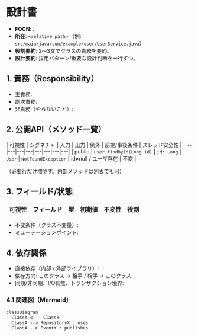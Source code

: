 # <ClassName> 設計書

- **FQCN**: <package>.<ClassName>
- **所在**: `<relative_path>`  （例: `src/main/java/com/example/user/UserService.java`）
- **役割要約**: 2〜3文でクラスの責務を要約。
- **設計要約**: 採用パターン/重要な設計判断を一行ずつ。

## 1. 責務（Responsibility）
- 主責務:
- 副次責務:
- 非責務（やらないこと）:

## 2. 公開API（メソッド一覧）
| 可視性 | シグネチャ | 入力 | 出力 | 例外 | 前提/事後条件 | スレッド安全性 |
|---|---|---|---|---|---|---|---|
| public | `User findById(Long id)` | `id: Long` | `User` | `NotFoundException` | id≠null / ユーザ存在 | 不変 |

（必要行だけ増やす。内部メソッドは別表でも可）

## 3. フィールド/状態
| 可視性 | フィールド | 型 | 初期値 | 不変性 | 役割 |
|---|---|---|---|---|---|

- 不変条件（クラス不変量）:
- ミューテーションポイント:

## 4. 依存関係
- 直接依存（内部 / 外部ライブラリ）:
- 依存方向: このクラス → 相手 / 相手 → このクラス
- 同期/非同期、I/O有無、トランザクション境界:

### 4.1 関連図（Mermaid）
```mermaid
classDiagram
  ClassA <|-- ClassB
  ClassA --> RepositoryX : uses
  ClassA ..> EventY : publishes
